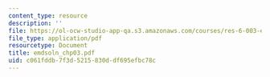 ```yaml
---
content_type: resource
description: ''
file: https://ol-ocw-studio-app-qa.s3.amazonaws.com/courses/res-6-003-electromechanical-dynamics-spring-2009/c061fddb7f3d5215830ddf695efbc78c_emdsoln_chp03.pdf
file_type: application/pdf
resourcetype: Document
title: emdsoln_chp03.pdf
uid: c061fddb-7f3d-5215-830d-df695efbc78c
---
```

